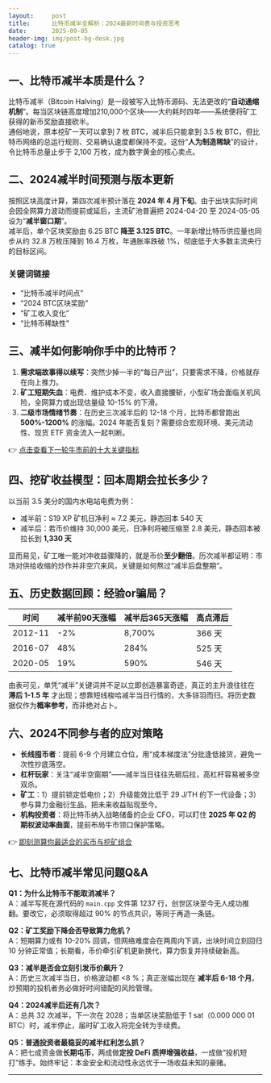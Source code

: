 ```yaml
---
layout:     post
title:      比特币减半全解析：2024最新时间表与投资思考
date:       2025-09-05
header-img: img/post-bg-desk.jpg
catalog: true
---
```


## 一、比特币减半本质是什么？
比特币减半（Bitcoin Halving）是一段被写入比特币源码、无法更改的“**自动通缩机制**”。每当区块链高度增加210,000个区块——大约耗时四年——系统便将矿工获得的新币奖励直接砍半。  
通俗地说，原本挖矿一天可以拿到 7 枚 BTC，减半后只能拿到 3.5 枚 BTC，但比特币网络的总运行规则、交易确认速度都保持不变。这份“**人为制造稀缺**”的设计，令比特币总量止步于 2,100 万枚，成为数字黄金的核心卖点。

## 二、2024减半时间预测与版本更新
按照区块高度计算，第四次减半预计落在 **2024 年 4 月下旬**。由于出块实际时间会因全网算力波动而提前或延后，主流矿池普遍把 2024-04-20 至 2024-05-05 设为“**减半窗口期**”。  
减半后，单个区块奖励由 6.25 BTC **降至 3.125 BTC**。一年新增比特币供应量也同步从约 32.8 万枚压降到 16.4 万枚，年通胀率跌破 1%，彻底低于大多数主流央行的目标区间。

### 关键词链接
- “比特币减半时间点”  
- “2024 BTC区块奖励”  
- “矿工收入变化”  
- “比特币稀缺性”

## 三、减半如何影响你手中的比特币？
1. **需求端故事得以续写**：突然少掉一半的“每日产出”，只要需求不降，价格就存在向上推力。  
2. **矿工短期失血**：电费、维护成本不变，收入直接腰斩，小型矿场会面临关机风险，全网算力或出现估量级 10-15% 的下滑。  
3. **二级市场情绪节奏**：在历史三次减半后的 12-18 个月，比特币都曾跑出 **500%-1200%** 的涨幅。2024 年能否复刻？需要综合宏观环境、美元流动性、现货 ETF 资金流入一起判断。

👉 [点击查看下一轮牛市前的十大关键指标](https://okxdog.com/)

## 四、挖矿收益模型：回本周期会拉长多少？
以当前 3.5 美分的国内水电站电费为例：  
- 减半前：S19 XP 矿机日净利 ≈ 7.2 美元，静态回本 540 天  
- 减半后：若币价维持 30,000 美元，日净利将被压缩至 2.8 美元，静态回本被拉长到 **1,330 天**  

显而易见，矿工唯一能对冲收益骤降的，就是币价**至少翻倍**。历次减半都证明：市场对供给收缩的炒作并非空穴来风，关键是如何熬过“减半后盘整期”。

## 五、历史数据回顾：经验or骗局？
| 时间     | 减半前90天涨幅 | 减半后365天涨幅 | 高点滞后 |
|----------|----------------|-----------------|-----------|
| 2012-11  | -2%            | 8,700%          | 366 天    |
| 2016-07  | 48%            | 284%            | 525 天    |
| 2020-05  | 19%            | 590%            | 546 天    |

由表可见，单凭“减半”关键词并不足以立即创造暴富奇迹，真正的主升浪往往在 **滞后 1-1.5 年** 才出现；想靠短线梭哈减半当日行情的，大多铩羽而归。将历史数据仅作为**概率参考**，而非绝对占卜。

## 六、2024不同参与者的应对策略
- **长线囤币者**：提前 6-9 个月建立仓位，用“成本梯度法”分批逢低接货，避免一次性抄底落空。  
- **杠杆玩家**：关注“减半空窗期”——减半当日往往先砸后拉，高杠杆容易被多空双杀。  
- **矿工**：1）提前锁定低电价；2）升级能效比低于 29 J/TH 的下一代设备；3）参与算力金融衍生品，把未来收益贴现至今。  
- **机构投资者**：将比特币纳入战略储备的企业 CFO，可以盯住 **2025 年 Q2 的期权波动率曲面**，提前布局牛市领口保护策略。  

👉 [即刻测算你最适合的买币与挖矿组合](https://okxdog.com/)

## 七、比特币减半常见问题Q&A

**Q1：为什么比特币不能取消减半？**  
A：减半写死在源代码的 `main.cpp` 文件第 1237 行，创世区块至今无人成功推翻。要改它，必须取得超过 90% 的节点共识，等同于再造一条链。

**Q2：矿工奖励下降会否导致算力危机？**  
A：短期算力或有 10-20% 回调，但网络难度会在两周内下调，出块时间立刻回归 10 分钟正常值；长期看，币价牵引矿机更新换代，算力恢复并持续破新高。

**Q3：减半是否会立刻引发币价飙升？**  
A：历史三次减半当日，价格波动都 <8 %；真正涨幅出现在 **减半后 6-18 个月**。炒预期的投机者务必做好时间错配的风险管理。

**Q4：2024减半后还有几次？**  
A：总共 32 次减半，下一次在 2028；当单区块奖励低于 1 sat（0.000 000 01 BTC）时，减半停止，届时矿工收入将完全转为手续费。

**Q5：普通投资者最稳妥的减半红利怎么抓？**  
A：把七成资金做**长期屯币**，两成做**定投 DeFi 质押增强收益**，一成做“投机短打”练手。始终牢记：本金安全和流动性永远优于一场收益未知的豪赌。

---
